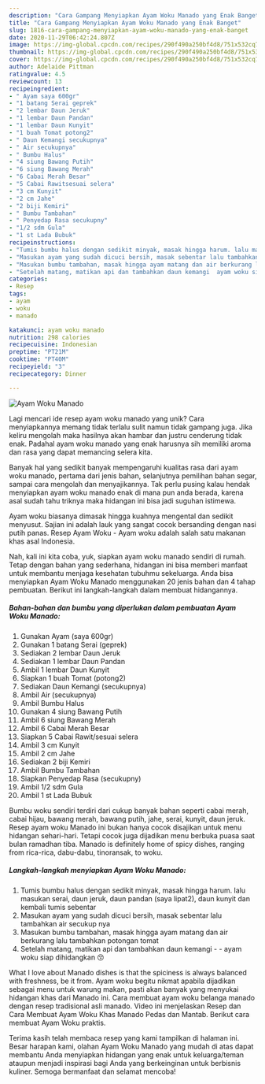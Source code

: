 ```yaml
---
description: "Cara Gampang Menyiapkan Ayam Woku Manado yang Enak Banget"
title: "Cara Gampang Menyiapkan Ayam Woku Manado yang Enak Banget"
slug: 1816-cara-gampang-menyiapkan-ayam-woku-manado-yang-enak-banget
date: 2020-11-29T06:42:24.807Z
image: https://img-global.cpcdn.com/recipes/290f490a250bf4d8/751x532cq70/ayam-woku-manado-foto-resep-utama.jpg
thumbnail: https://img-global.cpcdn.com/recipes/290f490a250bf4d8/751x532cq70/ayam-woku-manado-foto-resep-utama.jpg
cover: https://img-global.cpcdn.com/recipes/290f490a250bf4d8/751x532cq70/ayam-woku-manado-foto-resep-utama.jpg
author: Adelaide Pittman
ratingvalue: 4.5
reviewcount: 13
recipeingredient:
- " Ayam saya 600gr"
- "1 batang Serai geprek"
- "2 lembar Daun Jeruk"
- "1 lembar Daun Pandan"
- "1 lembar Daun Kunyit"
- "1 buah Tomat potong2"
- " Daun Kemangi secukupnya"
- " Air secukupnya"
- " Bumbu Halus"
- "4 siung Bawang Putih"
- "6 siung Bawang Merah"
- "6 Cabai Merah Besar"
- "5 Cabai Rawitsesuai selera"
- "3 cm Kunyit"
- "2 cm Jahe"
- "2 biji Kemiri"
- " Bumbu Tambahan"
- " Penyedap Rasa secukupny"
- "1/2 sdm Gula"
- "1 st Lada Bubuk"
recipeinstructions:
- "Tumis bumbu halus dengan sedikit minyak, masak hingga harum. lalu masukan serai, daun jeruk, daun pandan (saya lipat2), daun kunyit dan kembali tumis sebentar"
- "Masukan ayam yang sudah dicuci bersih, masak sebentar lalu tambahkan air secukup nya"
- "Masukan bumbu tambahan, masak hingga ayam matang dan air berkurang lalu tambahkan potongan tomat"
- "Setelah matang, matikan api dan tambahkan daun kemangi  ayam woku siap dihidangkan 😚"
categories:
- Resep
tags:
- ayam
- woku
- manado

katakunci: ayam woku manado 
nutrition: 298 calories
recipecuisine: Indonesian
preptime: "PT21M"
cooktime: "PT40M"
recipeyield: "3"
recipecategory: Dinner

---
```



![Ayam Woku Manado](https://img-global.cpcdn.com/recipes/290f490a250bf4d8/751x532cq70/ayam-woku-manado-foto-resep-utama.jpg)

Lagi mencari ide resep ayam woku manado yang unik? Cara menyiapkannya memang tidak terlalu sulit namun tidak gampang juga. Jika keliru mengolah maka hasilnya akan hambar dan justru cenderung tidak enak. Padahal ayam woku manado yang enak harusnya sih memiliki aroma dan rasa yang dapat memancing selera kita.

Banyak hal yang sedikit banyak mempengaruhi kualitas rasa dari ayam woku manado, pertama dari jenis bahan, selanjutnya pemilihan bahan segar, sampai cara mengolah dan menyajikannya. Tak perlu pusing kalau hendak menyiapkan ayam woku manado enak di mana pun anda berada, karena asal sudah tahu triknya maka hidangan ini bisa jadi suguhan istimewa.

Ayam woku biasanya dimasak hingga kuahnya mengental dan sedikit menyusut. Sajian ini adalah lauk yang sangat cocok bersanding dengan nasi putih panas. Resep Ayam Woku - Ayam woku adalah salah satu makanan khas asal Indonesia.


Nah, kali ini kita coba, yuk, siapkan ayam woku manado sendiri di rumah. Tetap dengan bahan yang sederhana, hidangan ini bisa memberi manfaat untuk membantu menjaga kesehatan tubuhmu sekeluarga. Anda bisa menyiapkan Ayam Woku Manado menggunakan 20 jenis bahan dan 4 tahap pembuatan. Berikut ini langkah-langkah dalam membuat hidangannya.

<!--inarticleads1-->

##### Bahan-bahan dan bumbu yang diperlukan dalam pembuatan Ayam Woku Manado:

1. Gunakan  Ayam (saya 600gr)
1. Gunakan 1 batang Serai (geprek)
1. Sediakan 2 lembar Daun Jeruk
1. Sediakan 1 lembar Daun Pandan
1. Ambil 1 lembar Daun Kunyit
1. Siapkan 1 buah Tomat (potong2)
1. Sediakan  Daun Kemangi (secukupnya)
1. Ambil  Air (secukupnya)
1. Ambil  Bumbu Halus
1. Gunakan 4 siung Bawang Putih
1. Ambil 6 siung Bawang Merah
1. Ambil 6 Cabai Merah Besar
1. Siapkan 5 Cabai Rawit/sesuai selera
1. Ambil 3 cm Kunyit
1. Ambil 2 cm Jahe
1. Sediakan 2 biji Kemiri
1. Ambil  Bumbu Tambahan
1. Siapkan  Penyedap Rasa (secukupny)
1. Ambil 1/2 sdm Gula
1. Ambil 1 st Lada Bubuk


Bumbu woku sendiri terdiri dari cukup banyak bahan seperti cabai merah, cabai hijau, bawang merah, bawang putih, jahe, serai, kunyit, daun jeruk. Resep ayam woku Manado ini bukan hanya cocok disajikan untuk menu hidangan sehari-hari. Tetapi cocok juga dijadikan menu berbuka puasa saat bulan ramadhan tiba. Manado is definitely home of spicy dishes, ranging from rica-rica, dabu-dabu, tinoransak, to woku. 

<!--inarticleads2-->

##### Langkah-langkah menyiapkan Ayam Woku Manado:

1. Tumis bumbu halus dengan sedikit minyak, masak hingga harum. lalu masukan serai, daun jeruk, daun pandan (saya lipat2), daun kunyit dan kembali tumis sebentar
1. Masukan ayam yang sudah dicuci bersih, masak sebentar lalu tambahkan air secukup nya
1. Masukan bumbu tambahan, masak hingga ayam matang dan air berkurang lalu tambahkan potongan tomat
1. Setelah matang, matikan api dan tambahkan daun kemangi -  - ayam woku siap dihidangkan 😚


What I love about Manado dishes is that the spiciness is always balanced with freshness, be it from. Ayam woku begitu nikmat apabila dijadikan sebagai menu untuk warung makan, pasti akan banyak yang menyukai hidangan khas dari Manado ini. Cara membuat ayam woku belanga manado dengan resep tradisional asli manado. Video ini menjelaskan Resep dan Cara Membuat Ayam Woku Khas Manado Pedas dan Mantab. Berikut cara membuat Ayam Woku praktis. 

Terima kasih telah membaca resep yang kami tampilkan di halaman ini. Besar harapan kami, olahan Ayam Woku Manado yang mudah di atas dapat membantu Anda menyiapkan hidangan yang enak untuk keluarga/teman ataupun menjadi inspirasi bagi Anda yang berkeinginan untuk berbisnis kuliner. Semoga bermanfaat dan selamat mencoba!
